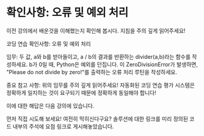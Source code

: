 # 확인사항: 오류 및 예외 처리

이전 강의에서 배운것을 이해했는지 확인해 봅시다. 지침을 주의 깊게 읽어주세요!

코딩 연습 확인사항: 오류 및 예외 처리

임무: 두 값, a와 b를 받아들이고, a / b의 결과를 반환하는 divider(a,b)라는 함수를 작성하세요. b가 0일 때, Python은 예외를 던집니다. 이 ZeroDivisionError가 발생하면, "Please do not divide by zero!"를 출력하는 오류 처리 루틴을 작성하세요.

중요 참고 사항: 위의 임무를 주의 깊게 읽어주세요! 자동화된 코딩 연습 평가 시스템은 정확하게 일치하는 것이 요구되기 때문에 정확하게 동일해야 합니다!

이에 대한 해답은 다음 강의에 있습니다.

먼저 직접 시도해 보세요! 여전히 막히신다구요? 솔루션에 대한 링크를 미리 정의된 코드 내부의 주석에 요점 링크로 게시해놓았습니다.
